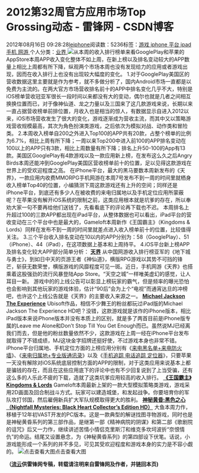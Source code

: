 
# 2012第32周官方应用市场Top Grossing动态 - 雷锋网 - CSDN博客


2012年08月16日 09:28:28[leiphone](https://me.csdn.net/leiphone)阅读数：5236标签：[游戏																](https://so.csdn.net/so/search/s.do?q=游戏&t=blog)[iphone																](https://so.csdn.net/so/search/s.do?q=iphone&t=blog)[平台																](https://so.csdn.net/so/search/s.do?q=平台&t=blog)[ipad																](https://so.csdn.net/so/search/s.do?q=ipad&t=blog)[手机																](https://so.csdn.net/so/search/s.do?q=手机&t=blog)[网游																](https://so.csdn.net/so/search/s.do?q=网游&t=blog)[
							](https://so.csdn.net/so/search/s.do?q=手机&t=blog)[
																					](https://so.csdn.net/so/search/s.do?q=ipad&t=blog)个人分类：[业界																](https://blog.csdn.net/leiphone/article/category/873390)
[
																								](https://so.csdn.net/so/search/s.do?q=ipad&t=blog)
[
				](https://so.csdn.net/so/search/s.do?q=平台&t=blog)
[
			](https://so.csdn.net/so/search/s.do?q=平台&t=blog)
[
		](https://so.csdn.net/so/search/s.do?q=iphone&t=blog)
[
	](https://so.csdn.net/so/search/s.do?q=游戏&t=blog)
![](http://www.leiphone.com/wp-content/uploads/2012/08/ud52.png)从本周的收入排行榜单来看GooglePlay和苹果的AppStore本周APP收入变化整体不如上周，在新上榜以及排名变动较大的APP数量上相比上周都有所下降，纵观两个市场本周也没有发现给力的应用或者游戏出现，因而在收入排行上也没有出现较大幅度的变化。
1.对于GooglePlay美国区的营收数据这里主要就是作为参考，就不多做分析了，国内Android市场一直都是以免费为主流的。在两大官方市场营收排名前十的APP中排名变化几乎不大，特别是iOS榜单营收冠亚军很长一段时间以来都没有大的变动，偶尔也就是几者之间相互换换位置而已，对于像神仙道、龙之力量以及三国来了这几款游戏来说，长期以来一直占据营收榜单前排位置，月收入也是相当的惊人，有数据显示自进入2012以来，iOS市场营收发生了很大的变化，游戏逐渐成为营收主流，而其中又以策略游戏营收规模最高，其次为角色扮演类游戏，之后依次为模拟对战、动作类和冒险类。
2.本周收入榜单自200之外进入Top100的APP共有20款，占整个榜单的比例为6.7%，相比上周有所下降；一周以来Top200中进入前100的APP排名变动在100以上的APP只有3款，相比上周数量有所下降；排名上升50-100的App有13款。美国区GooglePlay有4款游戏以及一款应用新上榜，在发布这么久之后Angry Birds本周还能冲到GooglePlay美国区营收榜单前十的位置，足以见得这款游戏在世界上的受欢迎程度之高。
在iPhone平台，最大的黑马要数本周新发布的《天界》，一款应用内收费MMORPG手机网游在本周7号发布不到一周的时间里就栖身收入榜单Top40的位置，小编猜测下周这款游戏还有上升的空间；同样还是iPhone平台，到底还有多少人在被收费的来电归属地以及手机定位应用所蒙蔽呢？在苹果没有解开iOS系统的限制之前，这类应用根本就是坑爹的存在，所以奉劝大家一句不要再给他们送钱了，先看看底下的评论再下载也不迟。
本周排名上升超过100的三款APP都出现在iPad平台，从整体数据也可以看出，iPad平台的营收变动在三个平台中也是最大的，Gameloft本周新作《王国霸主》（Kingdoms & Lords）同样在发布不到一周的时间里就差点进入收入榜单前十的位置，比较值得关注。
3.三个平台收入排名变动在10以内的APP分别为：58（GooglePlay）、51（iPhone）、44（iPad），在这项数据上基本和上周持平。
4.iOS平台新上榜APP及排名变化较大APP部分简单分析：
**[天界](http://itunes.apple.com/cn/app/tian-jie/id541483022?mt=8)**
从中国网游收入排行榜亚军的《地下城与勇士》，到如日中天的页游王者《神仙道》，横版RPG游戏以其势不可挡的锋芒，斩获无数荣誉，横版游戏的风靡程度可见一斑。近日，手机网游《天界》也搭乘着这股强劲的流行风暴登陆App Store。“天空之城”一样唯美虚幻的感觉，让人耳目一新。
游戏中的的上线公告可以彰显上榜玩家的霸气，但是频率的曝光恐怕也会影响到其他玩家的游戏体验，估计“90后”会为上个“电视”而通宵达旦的冲榜吧，也许这个上线公告就是《天界》的主要收入来源之一。
**[Michael
 Jackson The Experience](http://itunes.apple.com/cn/app/mai-ke-jie-ke-xun-ti-yan/id525441514?mt=8&ign-mpt=uo%3D4)**
Ubisoft作品，相信不少舞王的粉丝都玩过iPad版的Michael Jackson The Experience HD吧？没错，这款游戏就是该作的iPhone版本，相比iPad版本来说iPhone版本并没有本质上的区别，就是多了两首目前是iPhone版专属的Leave me Alone和Don’t Stop Till You Get Enough而已。虽然说MJ已经离我们而去，但是他的粉丝数量依然不少，这款游戏在上周一经在iPhone平台发布就取得了不错成绩，MJ这块金字招牌还挺好使，不过游戏本身也非常不错。
iPhone平台归属地、手机定位方面的上榜应用分别有《[来电黑名单+来电防火墙](http://itunes.apple.com/cn/app/lai-dian-hei-ming-dan+lai/id545526491?mt=8)》、《[来电归属地+专业版通讯录](http://itunes.apple.com/cn/app/lai-dian-gui-shu-de+hei-ming/id545031200?mt=8)》以及《[手机追踪
 电话追踪 定位器](http://itunes.apple.com/cn/app/shou-ji-zhui-zong-dian-hua/id415236321?mt=8)》，只要苹果一天没有解除对iOS系统底层控制方面的APP的限制，对于这类应用来说基本上都是骗钱的存在，而且在这些应用底下的评论中也有不少回复说到了上当受骗，还有这么多的人乐此不疲的下载，造就了这类坑爹应用较高的收入排行。
**[《王国霸主》Kingdoms
 & Lords](http://itunes.apple.com/cn/app/wang-guo-ba-zhu/id477962962?mt=8)**
Gameloft本周最新上架的一款大型模拟策略类游戏，游戏采用2D画面及回合制战斗方式。玩家可以建造城堡，和发起战争。你要培育你的军队攻打邻国，然后雇佣新兵扩大军队规模取得更大的胜利。
**[神秘黄昏:黑色之心（Nightfall
 Mysteries: Black Heart Collector’s Edition HD）](http://itunes.apple.com/cn/app/nightfall-mysteries-black/id521191489?mt=8)**
大鱼本周力作，移植于12年初VAST开发的PC版本。这是一款典型的解谜找图寻物游戏，同时也是是神秘黄昏系列的第三部作品，是继第一部《精神病院的阴谋》和第二部《歌剧院的诅咒》后又一力作，继续讲述苦情小情侣克里斯汀和维克多坎坷波折“奈恨情仇”的命运。结尾又设置悬念，为《神秘黄昏系列》的第四部设下伏笔。话说，小游戏能形成一个系列的并不多见，可见其受欢迎程度和游戏本身的实力是不容小觑的。
![点击查看大图](http://www.leiphone.com/wp-content/uploads/2012/08/top-grossing1.jpg)点击查看大图

**（****[流云](http://www.leiphone.com/author/%E6%B5%81%E4%BA%91)****供****雷锋网****专稿，转载请注明来自雷锋网及作者，并链回本页)**

